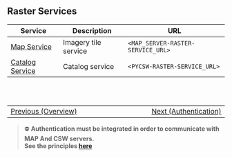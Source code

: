 ## Raster Services <!-- {docsify-ignore} -->
| Service | Description | URL |
|-|-|-|
| [Map Service](/getting-started/raster/services/map_server.md) | Imagery tile service | `<MAP_SERVER-RASTER-SERVICE_URL>` |
| [Catalog Service](/getting-started/raster/services/csw_service.md) | Catalog service | `<PYCSW-RASTER-SERVICE_URL>` |

<br/>
<br/>
<table style=" width: 100%; display: table !important;">
    <tbody>
        <tr>
            <td align="left">
                <a href="#/getting-started/raster/raster_overview">Previous (Overview)</a>
            </td>
            <td align="right">
                <a href="#/getting-started/raster/raster_authentication">Next (Authentication)</a>
            </td>
        </tr>
    </tbody>
</table>

> :no_entry: **Authentication must be integrated in order to communicate with MAP And CSW servers.**<br/>
> **See the principles [here](/getting-started/raster/raster_authentication.md)**